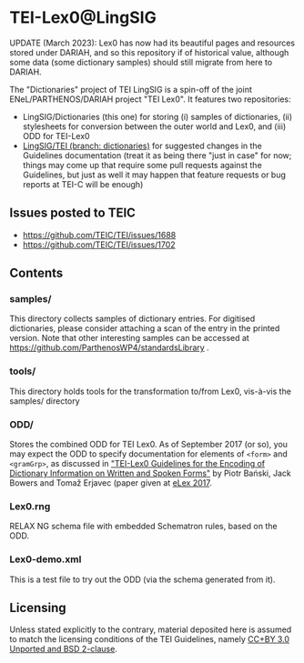 # TEI-Lex0@LingSIG

UPDATE (March 2023): Lex0 has now had its beautiful pages and resources stored under DARIAH, and so this repository if of historical value, although some data (some dictionary samples) should still migrate from here to DARIAH.


The "Dictionaries" project of TEI LingSIG is a spin-off of the joint ENeL/PARTHENOS/DARIAH project "TEI Lex0". It features two repositories:
* LingSIG/Dictionaries (this one) for storing (i) samples of dictionaries, (ii) stylesheets for conversion between the outer world and Lex0, and (iii) ODD for TEI-Lex0
* [LingSIG/TEI (branch: dictionaries)](https://github.com/LingSIG/TEI/tree/dictionaries) for suggested changes in the Guidelines documentation (treat it as being there "just in case" for now; things may come up that require some pull requests against the Guidelines, but just as well it may happen that feature requests or bug reports at TEI-C will be enough)

## Issues posted to TEIC
* https://github.com/TEIC/TEI/issues/1688
* https://github.com/TEIC/TEI/issues/1702

## Contents
### samples/
This directory collects samples of dictionary entries. For digitised dictionaries, please consider attaching a scan of the entry in the printed version. Note that other interesting samples can be accessed at https://github.com/ParthenosWP4/standardsLibrary .

### tools/
This directory holds tools for the transformation to/from Lex0, vis-à-vis the samples/ directory

### ODD/
Stores the combined ODD for TEI Lex0.
As of September 2017 (or so), you may expect the ODD to specify documentation for elements of `<form>` and `<gramGrp>`, as discussed in ["TEI-Lex0 Guidelines for the Encoding of Dictionary Information on Written and Spoken Forms"](https://elex.link/elex2017/wp-content/uploads/2017/09/paper29.pdf) by Piotr Bański, Jack Bowers and Tomaž Erjavec (paper given at [eLex 2017](https://elex.link/elex2017/).

### Lex0.rng
RELAX NG schema file with embedded Schematron rules, based on the ODD.

### Lex0-demo.xml
This is a test file to try out the ODD (via the schema generated from it).

## Licensing
Unless stated explicitly to the contrary, material deposited here is assumed to match the licensing conditions of the TEI Guidelines, namely [CC+BY 3.0 Unported and BSD 2-clause](http://www.tei-c.org/Guidelines/access.xml).
